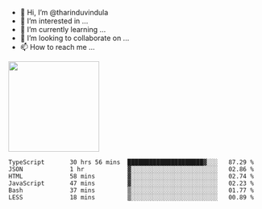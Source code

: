 - 👋 Hi, I’m @tharinduvindula
- 👀 I’m interested in ...
- 🌱 I’m currently learning ...
- 💞️ I’m looking to collaborate on ...
- 📫 How to reach me ...

<!---
tharinduvindula/tharinduvindula is a ✨ special ✨ repository because its `README.md` (this file) appears on your GitHub profile.
You can click the Preview link to take a look at your changes.
--->

<img height="180em" src="https://github-readme-stats.vercel.app/api?username=tharinduvindula&show_icons=true&hide_border=false&&count_private=true&include_all_commits=true" />


<!--START_SECTION:waka-->

```text
TypeScript       30 hrs 56 mins  █████████████████████▓░░░   87.29 %
JSON             1 hr            ▓░░░░░░░░░░░░░░░░░░░░░░░░   02.86 %
HTML             58 mins         ▓░░░░░░░░░░░░░░░░░░░░░░░░   02.74 %
JavaScript       47 mins         ▓░░░░░░░░░░░░░░░░░░░░░░░░   02.23 %
Bash             37 mins         ▒░░░░░░░░░░░░░░░░░░░░░░░░   01.77 %
LESS             18 mins         ▒░░░░░░░░░░░░░░░░░░░░░░░░   00.89 %
```

<!--END_SECTION:waka-->
